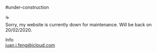 #under-construction

:coffee:
<br>Sorry, my website is currently down for maintenance. Will be back on 20/02/2020.

Info
<br>juan.j.feng@icloud.com
